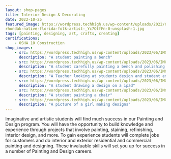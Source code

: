```yaml
---
layout: shop-pages
title: Interior Design & Decorating
date: 2022-10-25
featured_image: https://wordpress.techhigh.us/wp-content/uploads/2022/04/
rhondak-native-florida-folk-artist-_Yc7OtfFn-0-unsplash-1.jpg
tags: [painting, designing, art, crafts, creating]
certifications: 
    - OSHA 10 Construction
shop_images:
    - src: https://wordpress.techhigh.us/wp-content/uploads/2023/06/IMG_6814.JPG.jpg
      description: "A student painting a bench"
    - src: https://wordpress.techhigh.us/wp-content/uploads/2023/06/IMG_6798.JPG.jpg
      description: "A student carefully painting a bench and polishing it up"
    - src: https://wordpress.techhigh.us/wp-content/uploads/2023/06/IMG_6769.JPG.jpg
      description: "A Teacher looking at students design and student explaining the design"
    - src: https://wordpress.techhigh.us/wp-content/uploads/2023/06/IMG_6751.JPG.jpg
      description: "A student drawing a design on a ipad"
    - src: https://wordpress.techhigh.us/wp-content/uploads/2023/06/IMG_5523.JPG.jpg
      description: "A student painting a chair"
    - src: https://wordpress.techhigh.us/wp-content/uploads/2023/06/IMG_6753.JPG.jpg
      description: "A picture of a girl making designs"
---
```


Imaginative and artistic students will find much success in our Painting and Design program. You will have the opportunity to build knowledge and experience through projects that involve painting, staining, refinishing, interior design, and more. To gain experience students will complete jobs for customers and do interior and exterior residential and commercial painting and designing. These invaluable skills will set you up for success in a number of Painting and Design careers.

